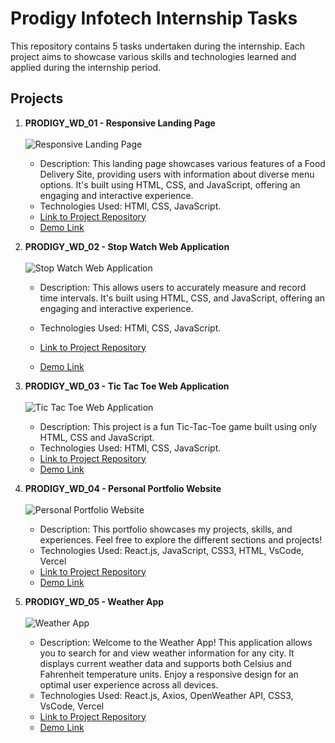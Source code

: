 # Prodigy Infotech Internship Tasks
 This repository contains 5 tasks undertaken during the internship. Each project aims to showcase various skills and technologies learned and applied during the internship period.

## Projects

1. **PRODIGY_WD_01 - Responsive Landing Page**
   </br></br>
   <img alt="Responsive Landing Page" src="https://github.com/IkemenSenpai/Prodigy-Infotech/assets/131573593/0f133efb-835a-4a3f-ab81-e5bade8a1466" />
   - Description: This landing page showcases various features of a Food Delivery Site, providing users with information about diverse menu options. It's built using HTML, CSS, and JavaScript, offering an engaging and interactive experience.
   - Technologies Used: HTMl, CSS, JavaScript.
   - [Link to Project Repository](https://github.com/IkemenSenpai/Prodigy-Infotech/tree/main/PRODIGY_WD_01)
   - [Demo Link](https://responsive-landing-page-ikemen.netlify.app/)

2. **PRODIGY_WD_02 - Stop Watch Web Application**
   </br></br>
   <img alt="Stop Watch Web Application" src="https://github.com/IkemenSenpai/Prodigy-Infotech/assets/131573593/8f69eb54-3a0b-4d3c-a39b-a508ab245ddc" />
   - Description: This allows users to accurately measure and record time intervals. It's built using HTML, CSS, and JavaScript, offering an engaging and interactive experience.

   - Technologies Used: HTMl, CSS, JavaScript.
   - [Link to Project Repository](https://github.com/IkemenSenpai/Prodigy-Infotech/tree/main/PRODIGY_WD_02)
   - [Demo Link](https://stopwatch-ikemen.netlify.app/)

3. **PRODIGY_WD_03 - Tic Tac Toe Web Application**
  </br></br>
   <img alt="Tic Tac Toe Web Application" src="https://github.com/IkemenSenpai/Prodigy-Infotech/assets/131573593/1aee2289-b403-4b26-9b29-05d2998e480b" />
   - Description: This project is a fun Tic-Tac-Toe game built using only HTML, CSS and JavaScript.
   - Technologies Used: HTMl, CSS, JavaScript.
   - [Link to Project Repository](https://github.com/IkemenSenpai/Prodigy-Infotech/tree/main/PRODIGY_WD_03)
   - [Demo Link](https://tic-tac-toc-ikemen.netlify.app/)

4. **PRODIGY_WD_04 - Personal Portfolio Website**
   </br></br>
   <img alt="Personal Portfolio Website" src="" />
   - Description: This portfolio showcases my projects, skills, and experiences. Feel free to explore the different sections and projects!
   - Technologies Used: React.js, JavaScript, CSS3, HTML, VsCode, Vercel
   - [Link to Project Repository]()
   - [Demo Link]()

5. **PRODIGY_WD_05 - Weather App**
    </br></br>
   <img alt="Weather App" src="" />
   - Description: Welcome to the Weather App! This application allows you to search for and view weather information for any city. It displays current weather data and supports both Celsius and Fahrenheit temperature units. Enjoy a responsive design for an optimal user experience across all devices.
   - Technologies Used: React.js, Axios, OpenWeather API, CSS3, VsCode, Vercel
   - [Link to Project Repository]()
   - [Demo Link]()
